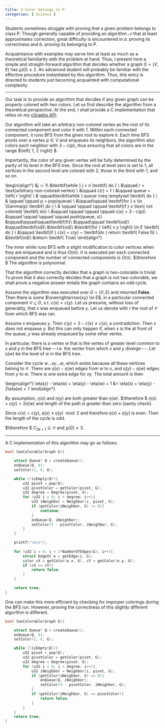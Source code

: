 ```yaml
---
title: 2-Color belongs to P
categories: [ Science ]
---
```


Students sometimes struggle with proving that a given problem belongs to class
P. Though generally capable of providing an algorithm $\mathcal{A}$ that at least
approximates correction, great difficulty is encountered in $a.$ proving its correctness 
and $b.$ proving its belonging to P.

Acquaintance with examples may serve him at least as much as a theoretical
familiarity with the problem at hand. Thus, I present here a simple and
straight-forward algorithm that decides whether a graph $G = (V, E)$ has
$\chi(G) \leq 2$. An advanced student will probably be familiar with the
effective procedure instantiated by this algorithm. Thus, this entry is
directed to students just becoming acquainted with computational complexity.

--- 

Our task is to provide an algorithm that decides if any given graph can be
properly colored with two colors. Let us first describe the algorithm from a 
theoretical perspective. At the end, I shall provide a C implementation that 
relies on my [cGraphs API](https://github.com/slopezpereyra/cgraphs).

Our algorithm will take an arbitrary non-colored vertex as the root of its
connected component and color it with $1$. Within each connected component, it
runs BFS from the given root to explore it. Each time BFS
pivots over a vertex $p \in V$ and enqueues its neighbors, the algorithm also
colors each neighbor with $3 - c(p)$, thus ensuring that all colors are in the
range $\left\{ 1, 2 \right\} $.

Importantly, the color of any given vertex will be fully determined by the
parity of its level in the BFS tree. Since the root at level zero is set to
$1$, all vertices in the second level are colored with $2$, those in the third
with $1$, and so on.

\begin{align*}
    &j := 1\\
    &\textbf{while } j < n \textbf{ do } \\
    &\qquad r = \text{arbitrary non-colored vertex} \\ 
    &\qquad c(r) = 1 \\ 
    &\qquad queue = \left\{ r \right\} \\ 
    & \qquad\textbf{while } queue \neq \emptyset \textbf{ do } \\ 
    & \qquad \qquad p = pop(queue) \\ 
    &\qquad\qquad \textbf{for } x \in \Gamma(p) \textbf{ do } \\ 
    & \qquad \qquad \qquad \textbf{if } x \text{ not colored} \textbf{ do} \\ 
    &\qquad \qquad \qquad \qquad c(x) = 3 - c(p)\\ 
    &\qquad \qquad \qquad \qquad push(queue, x)\\
    &\qquad\qquad\qquad\textbf{fi}\\
    &\qquad\qquad \textbf{od}\\ 
    &\qquad\textbf{od}\\
    &\textbf{od}\\
    &\textbf{for } \left\{ x y \right\}  \in E \textbf{ do } \\ 
    &\qquad \textbf{if } c(x) = c(y) ~  \textbf{do } return \textbf{ False fi} \\ 
    &\textbf{od}\\
    &return \textbf{ True}
\end{align*}

The inner while runs BFS with a slight modification to color vertices when they
are enqueued and is thus $O(m)$. It is executed per each connected component
and the number of connected components is $O(n)$. $\therefore $ The algorithm 
is polynomial. 

That the algorithm correctly decides that a graph is two-colorable is trivial.
To prove that it also correctly decides that a graph is not two-colorable, we
shall prove a negative answer entails the graph contains an odd cycle.

Assume the algorithm was executed over $G = (V, E)$ and returned
$\textbf{False}$. Then there is some $\overrightarrow{xy} \in E$, in a
particular connected component $\mathcal{C} \subseteq G$, s.t.
$c(x) = c(y)$. Let us presume, without loss of generality, that 
$x$ was enqueued before $y$. Let us denote with $r$ the root 
of $\mathcal{C}$ from which BFS was ran.

Assume $x$ enqueues $y$. Then $c(y) = 3 - c(x) \neq c(x)$, a contradiction.
Then $x$ does not enqueue $y$. But this can only happen if, when $x$ is the at
front of the queue, $y$ was already enqueued by some other vertex. 

In particular, there is a vertex $w$ that is the vertex of greater level common
to $x$ and $y$ in the BFS tree---i.e. the vertex from which $x$ and $y$
diverge---. Let $\eta(w)$ be the level of $w$ in the BFS
tree.

Consider the cycle $w \ldots x y \ldots w$, which exists because all these
vertices belong to $\mathcal{C}$. There are $\eta(x) - \eta(w)$ edges from $w$ to
$x$, and $\eta(y) - \eta(w)$ edges from $y$ to $w$. There is one 
extra edge for $xy$. The total amount is then 

\begin{align*}
    \eta(x) - \eta(w) + \eta(y) - \eta(w) + 1 &= \eta(x) + \eta(y) - 2\eta(w) + 1
\end{align*}

By assumption, $\eta(x)$ and $\eta(y)$ are both greater than $\eta(w)$.
$\therefore $ $\eta(x) + \eta(y) > 2\eta(w)$ and length of the path is greater
than zero (sanity check). 

Since $c(x) = c(y)$, $\eta(x) \equiv \eta(y) \mod 2$ and therefore $\eta(x) +
\eta(y)$ is even. Then the length of the cycle is odd. 

$\therefore $ $C_{2k+1} \subseteq \mathcal{C}$ and $\chi(G) \geq 3$.

--- 

A C implementation of this algorithm may go as follows.

```c
bool twoColorable(Graph G){

    struct Queue* Q = createQueue();
    enQueue(Q, 0);
    setColor(1, 0, G);

    while (!isEmpty(Q)){
        u32 pivot = pop(Q);
        u32 pivotColor = getColor(pivot, G);
        u32 degree = Degree(pivot, G);
        for (u32 i = 0; i < degree; i++){
            u32 iNeighbor = Neighbor(i, pivot, G);
            if (getColor(iNeighbor, G) != 0){
                continue;
            }
            enQueue(Q, iNeighbor);
            setColor(3 - pivotColor, iNeighbor, G);
        }
    }

    printf("\n\n");
    
    for (u32 i = 0; i < 2*NumberOfEdges(G); i++){
        struct EdgeSt e = getEdge(i, G);
        color cX = getColor(e.x, G), cY = getColor(e.y, G);
        if (cX == cY){
            return false;
        }
    }

    return true;
}
```

One can make this more efficient by checking for improper colorings during the 
BFS run. However, proving the correctness of this slightly different algorithm 
is different.

```c
bool twoColorable(Graph G){

    struct Queue* Q = createQueue();
    enQueue(Q, 0);
    setColor(1, 0, G);

    while (!isEmpty(Q)){
        u32 pivot = pop(Q);
        u32 pivotColor = getColor(pivot, G);
        u32 degree = Degree(pivot, G);
        for (u32 i = 0; i < degree; i++){
            u32 iNeighbor = Neighbor(i, pivot, G);
            if (getColor(iNeighbor, G) == 0){
                enQueue(Q, iNeighbor);
                setColor(3 - pivotColor, iNeighbor, G);
            }
            if (getColor(iNeighbor, G) == pivotColor){
                return false;
            }
        }
    }
    return true;
}
```

